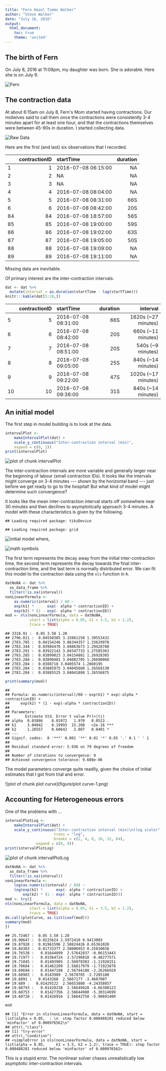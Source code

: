 ```yaml
---
title: "Fern Hazel Timms Walker"
author: "Steve Walker"
date: "July 16, 2016"
output: 
  html_document:
    toc: true
    theme: 'united'
---
```




## The birth of Fern

On July 8, 2016 at 11:09pm, my daughter was born.  She is adorable.
Here she is on July 9.

![Fern](photos/FernWalker.png)

## The contraction data

At about 6:15am on July 8, Fern's Mom started having contractions.
Our midwives said to call them once the contractions were consistently
3-4 minutes apart for at least one hour, and that the contractions
themselves were between 45-90s in duration.  I started collecting
data.

![Raw Data](photos/rawData.png)

Here are the first (and last) six observations that I recorded.


|   | contractionID|startTime           | duration|
|:--|-------------:|:-------------------|--------:|
|1  |             1|2016-07-08 06:15:00 |       NA|
|2  |             2|NA                  |       NA|
|3  |             3|NA                  |       NA|
|4  |             4|2016-07-08 08:04:00 |       NA|
|5  |             5|2016-07-08 08:31:00 |      66S|
|6  |             6|2016-07-08 08:42:00 |      20S|
|84 |            84|2016-07-08 18:57:00 |      56S|
|85 |            85|2016-07-08 19:00:00 |      59S|
|86 |            86|2016-07-08 19:02:00 |      63S|
|87 |            87|2016-07-08 19:05:00 |      50S|
|88 |            88|2016-07-08 19:09:00 |       NA|
|89 |            89|2016-07-08 19:11:00 |       NA|

Missing data are inevitable.

Of primary interest are the inter-contraction intervals.

```r
dat <- dat %>%
  mutate(interval = as.duration(startTime - lag(startTime)))
knitr:::kable(dat[5:10,])
```



|   | contractionID|startTime           | duration|            interval|
|:--|-------------:|:-------------------|--------:|-------------------:|
|5  |             5|2016-07-08 08:31:00 |      66S| 1620s (~27 minutes)|
|6  |             6|2016-07-08 08:42:00 |      20S|  660s (~11 minutes)|
|7  |             7|2016-07-08 08:51:00 |      20S|   540s (~9 minutes)|
|8  |             8|2016-07-08 09:05:00 |      25S|  840s (~14 minutes)|
|9  |             9|2016-07-08 09:22:00 |      47S| 1020s (~17 minutes)|
|10 |            10|2016-07-08 09:36:00 |      31S|  840s (~14 minutes)|
## An initial model

The first step in model building is to look at the data.


```r
intervalPlot <-
    makeIntervalPlot(dat) +
    scale_y_continuous("Inter-contraction interval (min)",
    expand = c(0, 1))
print(intervalPlot)
```

![plot of chunk intervalPlot](figure/intervalPlot-1.png)

The inter-contraction intervals are more variable and generally larger
near the beginning of labour (small contraction IDs).  It looks like
the intervals might converge on 3-4 minutes --- shown by the
horizontal band --- just before we get ready to go to the hospital!
But what kind of model might determine such convergence?

It looks like the mean inter-contraction interval starts off somewhere
near 30 minutes and then declines to asymptotically approach 3-4
minutes.  A model with these characteristics is given by the
following.


```
## Loading required package: tikzDevice
```

```
## Loading required package: grid
```
![initial model](initialModel.png)
where,

![math symbols](mathSymbols.png)

The first term represents the decay away from the initial
inter-contraction time, the second term represents the decay towards
the final inter-contraction time, and the last term is normally
distributed error.  We can fit this model to the contraction data
using the `nls` function in `R`.

```r
datNoNA <- dat %>%
  as_data_frame %>%
  filter(!is.na(interval))
nonLinearFormula <- 
    as.numeric(interval) / 60 ~
    exp(k1) *      exp(- alpha * contractionID) + 
    exp(k2) * (1 - exp(- alpha * contractionID))
mod <- nls(nonLinearFormula, data = datNoNA, 
           start = list(alpha = 0.05, k1 = 3.5, k2 = 1.2),
           trace = TRUE)
```

```
## 3318.91 :  0.05 3.50 1.20
## 2796.011 :  0.04550305 3.15061250 1.39553432
## 2783.705 :  0.04154246 3.06344357 1.33629978
## 2783.344 :  0.03984476 3.04863673 1.29428788
## 2783.291 :  0.03922142 3.04347733 1.27585363
## 2783.285 :  0.03899023 3.04154801 1.26928305
## 2783.284 :  0.03890401 3.04082705 1.26690060
## 2783.284 :  0.0388718 3.0405574 1.2660195
## 2783.284 :  0.03885975 3.04045660 1.26569130
## 2783.284 :  0.03885525 3.04041888 1.26556875
```

```r
print(summary(mod))
```

```
## 
## Formula: as.numeric(interval)/60 ~ exp(k1) * exp(-alpha * contractionID) + 
##     exp(k2) * (1 - exp(-alpha * contractionID))
## 
## Parameters:
##       Estimate Std. Error t value Pr(>|t|)    
## alpha  0.03886    0.01972   1.970   0.0523 .  
## k1     3.04042    0.19993  15.208   <2e-16 ***
## k2     1.26557    0.60642   2.087   0.0401 *  
## ---
## Signif. codes:  0 '***' 0.001 '**' 0.01 '*' 0.05 '.' 0.1 ' ' 1
## 
## Residual standard error: 5.936 on 79 degrees of freedom
## 
## Number of iterations to convergence: 9 
## Achieved convergence tolerance: 9.608e-06
```

The model parameters converge quite readily, given the choice of
initial estimates that I got from trial and error.



![plot of chunk plot curve](figure/plot curve-1.png)

## Accounting for Heterogeneous errors

One of the problems with ...


```r
intervalPlotLog <-
	makeIntervalPlot(dat) +
	scale_y_continuous("Inter-contraction interval (min)\n(log scale)",
                      trans = "log", 
                      breaks = c(2, 4, 8, 16, 32, 64),
		      expand = c(0, 0))
print(intervalPlotLog)
```

![plot of chunk intervalPlotLog](figure/intervalPlotLog-1.png)


```r
datNoNA <- dat %>%
  as_data_frame %>%
  filter(!is.na(interval))
nonLinearFormula <- 
    log(as.numeric(interval) / 60) ~
    log(exp(k1) *      exp(- alpha * contractionID) + 
        exp(k2) * (1 - exp(- alpha * contractionID)))
mod <- try({
nls(nonLinearFormula, data = datNoNA, 
           start = list(alpha = 0.05, k1 = 3.5, k2 = 1.2),
           trace = TRUE)
do.call(plotCurve, as.list(coef(mod)))
summary(mod)
})
```

```
## 25.72467 :  0.05 3.50 1.20
## 19.98647 :  0.0225624 2.5972410 0.9413003
## 19.87928 :  0.01961596 2.58824426 0.65361020
## 19.84303 :  0.01733377 2.58006953 0.25010658
## 19.76538 :   0.01644099  2.57642837 -0.06153443
## 19.71977 :   0.01564724  2.57296818 -0.48277571
## 19.71845 :   0.01493905  2.56970383 -1.11928151
## 19.70684 :   0.01462209  2.56817979 -1.71923878
## 19.69694 :   0.01447198  2.56744188 -2.26266929
## 19.68983 :   0.0143989  2.5670785 -2.7285180
## 19.6891 :   0.0143268  2.5667177 -3.4687007
## 19.689 :   0.01429122  2.56653880 -4.24358857
## 19.68793 :   0.01428238  2.56649428 -4.66380123
## 19.68753 :   0.01427356  2.56644980 -5.30314699
## 19.68728 :   0.01426916  2.56642758 -5.90891400
```

```r
mod
```

```
## [1] "Error in nls(nonLinearFormula, data = datNoNA, start = list(alpha = 0.05,  : \n  step factor 0.000488281 reduced below 'minFactor' of 0.000976562\n"
## attr(,"class")
## [1] "try-error"
## attr(,"condition")
## <simpleError in nls(nonLinearFormula, data = datNoNA, start = list(alpha = 0.05,     k1 = 3.5, k2 = 1.2), trace = TRUE): step factor 0.000488281 reduced below 'minFactor' of 0.000976562>
```

This is a stupid error.  The nonlinear solver chases unrealistically
low asymptotic inter-contraction intervals.
